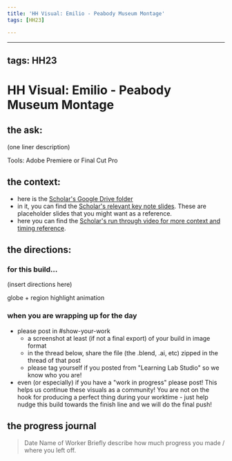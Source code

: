 ```yaml
---
title: 'HH Visual: Emilio - Peabody Museum Montage'
tags: [HH23]

---
```


---
tags: HH23
---

# HH Visual: Emilio - Peabody Museum Montage
## the ask:
(one liner description)

Tools: Adobe Premiere or Final Cut Pro



## the context:
* here is the [Scholar's Google Drive folder](https://drive.google.com/drive/folders/1zkHGe2MRQ65rkgkgs6Vt-iihj1tDO7Y4)
* in it, you can find the [Scholar's relevant key note slides](https://drive.google.com/drive/folders/1h1dQNu9jha5SHGLKTMohKGrzm2LorcSi). These are placeholder slides that you might want as a reference.
* here you can find the [Scholar's run through video for more context and timing reference](https://drive.google.com/file/d/1IsXHdSovCmSAV8l8d3tta7t842Zl4VZt/view?usp=sharing).


## the directions:
### for this build...
(insert directions here)

globe + region highlight animation

### when you are wrapping up for the day
* please post in #show-your-work
    * a screenshot at least (if not a final export) of your build in image format
    * in the thread below, share the file (the .blend, .ai, etc) zipped in the thread of that post
    * please tag yourself if you posted from "Learning Lab Studio" so we know who you are!
* even (or especially) if you have a "work in progress" please post! This helps us continue these visuals as a community! You are not on the hook for producing a perfect thing during your worktime - just help nudge this build towards the finish line and we will do the final push!


## the progress journal
> Date
> Name of Worker
> Briefly describe how much progress you made / where you left off.